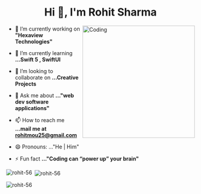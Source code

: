 <h1 align="center">Hi 👋, I'm Rohit Sharma</h1>
<img align="right" alt="Coding" width="300" src="https://contentstatic.techgig.com/thumb/msid-78956017,width-460,resizemode-4/How-to-become-a-software-engineer-in-2021.jpg?85576">

- 🔭 I’m currently working on **"Hexaview Technologies"**

- 🌱 I’m currently learning **...Swift 5 , SwiftUI**

- 👯 I’m looking to collaborate on **...Creative Projects**

- 💬 Ask me about **..."web dev software applications"**

- 📫 How to reach me **...mail me at rohitmou25@gmail.com**

- 😄 Pronouns: ..."He | Him"

- ⚡ Fun fact **..."Coding can “power up” your brain"**


<p><img align="left" src="https://github-readme-stats.vercel.app/api/top-langs?username=rohit-56&show_icons=true&locale=en&layout=compact" alt="rohit-56" /></p>

<p>&nbsp;<img align="center" src="https://github-readme-stats.vercel.app/api?username=rohit-56&show_icons=true&locale=en" alt="rohit-56" /></p>

<p><img align="center" src="https://github-readme-streak-stats.herokuapp.com/?user=rohit-56&" alt="rohit-56" /></p>
